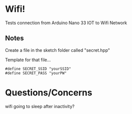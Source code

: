 # Wifi! 
Tests connection from Arduino Nano 33 IOT to Wifi Network

## Notes
Create a file in the sketch folder called "secret.hpp"

Template for that file...
```
#define SECRET_SSID "yourSSID"
#define SECRET_PASS "yourPW"
```

# Questions/Concerns
wifi going to sleep after inactivity?


